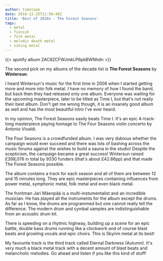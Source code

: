 ```yaml
---
author: timolaak
date: 2019-12-25T21:50:48Z
title: 'Best of 2010s - The Forest Seasons'
tags:
  - metal
  - finnish
  - folk metal
  - melodic death metal
  - viking metal
---
```


{{< spotify album 2AC8ZCFWJmkLP6pkBWNhdn >}}

The second pick on my albums of the decade list is **The Forest Seasons** by **Wintersun**.

I heard Wintersun's music for the first time in 2006 when I started getting more and more into folk metal. I have no memory of how I found the band, but back then they had released only one album. Everyone was waiting for the upcoming masterpiece, later to be titled as Time I, but that's not really their best album. Don't get me wrong though, it is an insanely good album as well and has the most beautiful intro I've ever heard.

In my opinion, The Forest Seasons easily beats Time I. It's an epic 4-track-long masterpiece paying homage to The Four Seasons violin concerto by Antonio Vivaldi.

The Four Seasons is a crowdfunded album. I was very dubious whether the campaign would ever succeed and there was lots of bashing across the music forums against the wishes to build a sauna in the studio! Despite the scepticism, the campaign became a great success! Wintersun raised £398,076 in total by 9330 funders (that's about £42.66pp) and that made The Forest Seasons possible.

The album contains a track for each season and all of them are between 12 and 15 minutes long. They are epic masterpieces containing influences from power metal, symphonic metal, folk metal and even black metal.

The frontman Jari Mäenpää is a multi-instumentalist and an incredible musician. He has played all the instruments for the album except the drums. As far as I know, the drums are programmed but one cannot really tell the difference. The modern drum and cymbal samples are indistinguishable from an acoustic drum kit.

There is speeding on a rhytmic highway, building up a scene for an epic battle, double bass drums running like a clockwork and of course blast beats and growling vocals and epic choirs. This is Skyrim metal at its best!

My favourite track is the third track called Eternal Darkness (Autumn). It's very much a black metal track with a decent amount of blast beats and melancholic melodies. Go ahead and listen if you like this kind of stuff!

